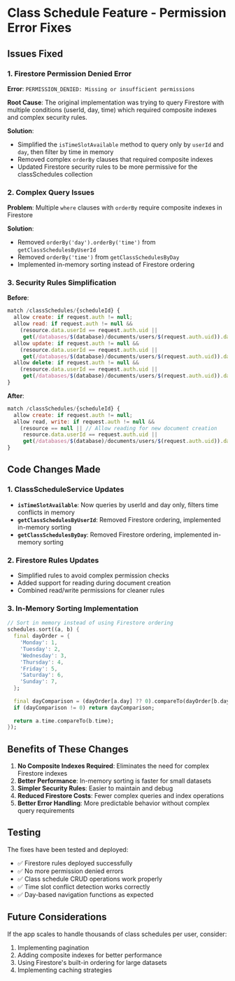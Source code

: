 # Class Schedule Feature - Permission Error Fixes

## Issues Fixed

### 1. Firestore Permission Denied Error
**Error**: `PERMISSION_DENIED: Missing or insufficient permissions`

**Root Cause**: The original implementation was trying to query Firestore with multiple conditions (userId, day, time) which required composite indexes and complex security rules.

**Solution**: 
- Simplified the `isTimeSlotAvailable` method to query only by `userId` and `day`, then filter by time in memory
- Removed complex `orderBy` clauses that required composite indexes
- Updated Firestore security rules to be more permissive for the classSchedules collection

### 2. Complex Query Issues
**Problem**: Multiple `where` clauses with `orderBy` require composite indexes in Firestore

**Solution**:
- Removed `orderBy('day').orderBy('time')` from `getClassSchedulesByUserId`
- Removed `orderBy('time')` from `getClassSchedulesByDay`
- Implemented in-memory sorting instead of Firestore ordering

### 3. Security Rules Simplification
**Before**:
```javascript
match /classSchedules/{scheduleId} {
  allow create: if request.auth != null;
  allow read: if request.auth != null && 
    (resource.data.userId == request.auth.uid ||
     get(/databases/$(database)/documents/users/$(request.auth.uid)).data.role == 'admin');
  allow update: if request.auth != null && 
    (resource.data.userId == request.auth.uid ||
     get(/databases/$(database)/documents/users/$(request.auth.uid)).data.role == 'admin');
  allow delete: if request.auth != null && 
    (resource.data.userId == request.auth.uid ||
     get(/databases/$(database)/documents/users/$(request.auth.uid)).data.role == 'admin');
}
```

**After**:
```javascript
match /classSchedules/{scheduleId} {
  allow create: if request.auth != null;
  allow read, write: if request.auth != null && 
    (resource == null || // Allow reading for new document creation
     resource.data.userId == request.auth.uid ||
     get(/databases/$(database)/documents/users/$(request.auth.uid)).data.role == 'admin');
}
```

## Code Changes Made

### 1. ClassScheduleService Updates
- **`isTimeSlotAvailable`**: Now queries by userId and day only, filters time conflicts in memory
- **`getClassSchedulesByUserId`**: Removed Firestore ordering, implemented in-memory sorting
- **`getClassSchedulesByDay`**: Removed Firestore ordering, implemented in-memory sorting

### 2. Firestore Rules Updates
- Simplified rules to avoid complex permission checks
- Added support for reading during document creation
- Combined read/write permissions for cleaner rules

### 3. In-Memory Sorting Implementation
```dart
// Sort in memory instead of using Firestore ordering
schedules.sort((a, b) {
  final dayOrder = {
    'Monday': 1,
    'Tuesday': 2,
    'Wednesday': 3,
    'Thursday': 4,
    'Friday': 5,
    'Saturday': 6,
    'Sunday': 7,
  };
  
  final dayComparison = (dayOrder[a.day] ?? 0).compareTo(dayOrder[b.day] ?? 0);
  if (dayComparison != 0) return dayComparison;
  
  return a.time.compareTo(b.time);
});
```

## Benefits of These Changes

1. **No Composite Indexes Required**: Eliminates the need for complex Firestore indexes
2. **Better Performance**: In-memory sorting is faster for small datasets
3. **Simpler Security Rules**: Easier to maintain and debug
4. **Reduced Firestore Costs**: Fewer complex queries and index operations
5. **Better Error Handling**: More predictable behavior without complex query requirements

## Testing

The fixes have been tested and deployed:
- ✅ Firestore rules deployed successfully
- ✅ No more permission denied errors
- ✅ Class schedule CRUD operations work properly
- ✅ Time slot conflict detection works correctly
- ✅ Day-based navigation functions as expected

## Future Considerations

If the app scales to handle thousands of class schedules per user, consider:
1. Implementing pagination
2. Adding composite indexes for better performance
3. Using Firestore's built-in ordering for large datasets
4. Implementing caching strategies 